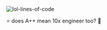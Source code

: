 <!--
### Hi there 👋

**jonpulsifer/jonpulsifer** is a ✨ _special_ ✨ repository because its `README.md` (this file) appears on your GitHub profile.

Here are some ideas to get you started:

- 🔭 I’m currently working on ...
- 🌱 I’m currently learning ...
- 👯 I’m looking to collaborate on ...
- 🤔 I’m looking for help with ...
- 💬 Ask me about ...
- 📫 How to reach me: ...
- 😄 Pronouns: ...
- ⚡ Fun fact: ...
-->

![lol-lines-of-code](https://github-readme-stats.vercel.app/api?username=jonpulsifer&show_icons=true&theme=tokyonight&count_private=true)

:star: does A++ mean 10x engineer too? :rainbow:
